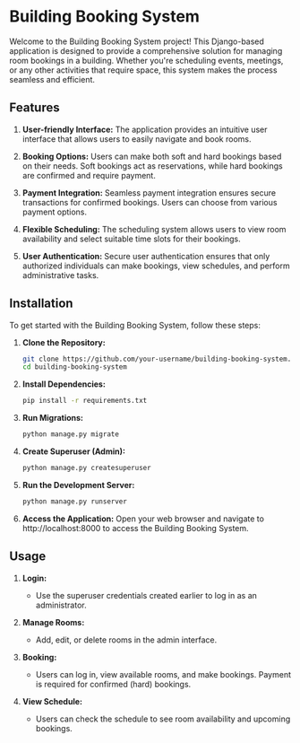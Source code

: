# Building Booking System

Welcome to the Building Booking System project! This Django-based application is designed to provide a comprehensive solution for managing room bookings in a building. Whether you're scheduling events, meetings, or any other activities that require space, this system makes the process seamless and efficient.

## Features

1. **User-friendly Interface:** The application provides an intuitive user interface that allows users to easily navigate and book rooms.

2. **Booking Options:** Users can make both soft and hard bookings based on their needs. Soft bookings act as reservations, while hard bookings are confirmed and require payment.

3. **Payment Integration:** Seamless payment integration ensures secure transactions for confirmed bookings. Users can choose from various payment options.

4. **Flexible Scheduling:** The scheduling system allows users to view room availability and select suitable time slots for their bookings.

5. **User Authentication:** Secure user authentication ensures that only authorized individuals can make bookings, view schedules, and perform administrative tasks.

## Installation

To get started with the Building Booking System, follow these steps:

1. **Clone the Repository:**
   ```bash
   git clone https://github.com/your-username/building-booking-system.git
   cd building-booking-system
	```
2. **Install Dependencies:**
   ```bash
   pip install -r requirements.txt
	```
3. **Run Migrations:**
   ```bash
   python manage.py migrate
	```
4. **Create Superuser (Admin):**
   ```bash
   python manage.py createsuperuser
	```
5. **Run the Development Server:**
   ```bash
   python manage.py runserver
	```
6. **Access the Application:**
Open your web browser and navigate to http://localhost:8000 to access the Building Booking System.

## Usage

1. **Login:**
   - Use the superuser credentials created earlier to log in as an administrator.

2. **Manage Rooms:**
   - Add, edit, or delete rooms in the admin interface.

3. **Booking:**
   - Users can log in, view available rooms, and make bookings. Payment is required for confirmed (hard) bookings.

4. **View Schedule:**
   - Users can check the schedule to see room availability and upcoming bookings.
